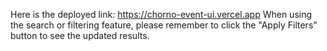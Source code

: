 Here is the deployed link:
https://chorno-event-ui.vercel.app
When using the search or filtering feature, please remember to click the "Apply Filters" button to see the updated results.

